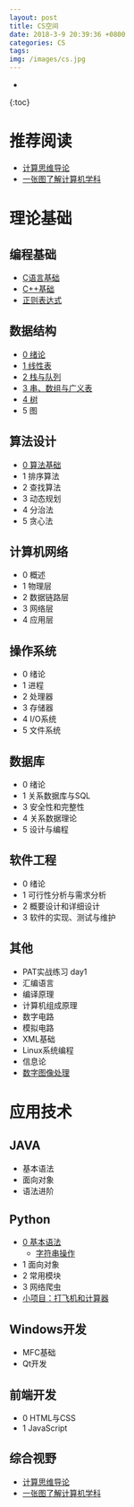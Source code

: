 ```yaml
---
layout: post
title: CS空间
date: 2018-3-9 20:39:36 +0800
categories: CS
tags:  
img: /images/cs.jpg
---
```

* 
{:toc}
# 推荐阅读

* [计算思维导论](https://wwg1996.github.io/cs/2017/10/10/jsswdl.html)
* [一张图了解计算机学科](http://wangweiguang.xyz/cs/2017/10/14/map_of_cs.html)

# 理论基础

## 编程基础

* [C语言基础](https://wwg1996.github.io/cs/2017/10/11/c.html)
* [C++基础](https://wwg1996.github.io/cs/2017/10/13/cpp.html)
* [正则表达式](http://wangweiguang.xyz/cs/2019/01/15/regex0.html)

## 数据结构
* [0 绪论](http://wangweiguang.xyz/cs/2016/09/05/ds0.html)
* [1 线性表](http://wangweiguang.xyz/cs/2016/09/30/ds1.html)
* [2 栈与队列](http://wangweiguang.xyz/cs/2016/10/23/ds2.html)
* [3 串、数组与广义表](http://wangweiguang.xyz/cs/2016/10/30/ds3.html)
* [4 树](http://wangweiguang.xyz/cs/2017/05/02/ds4.html)
* 5 图

## 算法设计

* [0 算法基础](http://wangweiguang.xyz/cs/2018/03/08/algorithm0.html)
* 1 排序算法
* 2 查找算法
* 3 动态规划
* 4 分治法
* 5 贪心法

## 计算机网络
* 0 概述
* 1 物理层
* 2 数据链路层
* 3 网络层
* 4 应用层

## 操作系统
* 0 绪论
* 1 进程
* 2 处理器
* 3 存储器
* 4 I/O系统
* 5 文件系统

## 数据库
* 0 绪论
* 1 关系数据库与SQL
* 3 安全性和完整性
* 4 关系数据理论
* 5 设计与编程

## 软件工程
* 0 绪论
* 1 可行性分析与需求分析
* 2 概要设计和详细设计
* 3 软件的实现、测试与维护

## 其他
* PAT实战练习 day1 
* 汇编语言
* 编译原理
* 计算机组成原理
* 数字电路
* 模拟电路
* XML基础
* Linux系统编程
* 信息论
* [数字图像处理](http://wangweiguang.xyz/cs/2017/10/16/txcl.html)

# 应用技术

## JAVA
* 基本语法
* 面向对象
* 语法进阶

## Python 
* [0 基本语法](http://wangweiguang.xyz/cs/2018/03/04/python3.html)
  * [字符串操作](http://wangweiguang.xyz/ai/cs/2019/01/14/pys.html)
* 1 面向对象
* 2 常用模块
* 3 网络爬虫
* [小项目：打飞机和计算器](http://wangweiguang.xyz/cs/2018/03/09/pyxxm.html)

## Windows开发
* MFC基础
* Qt开发

## 前端开发
* 0 HTML与CSS
* 1 JavaScript

## 综合视野

* [计算思维导论](https://wwg1996.github.io/cs/2017/10/10/jsswdl.html)
* [一张图了解计算机学科](http://wangweiguang.xyz/cs/2017/10/14/map_of_cs.html)


